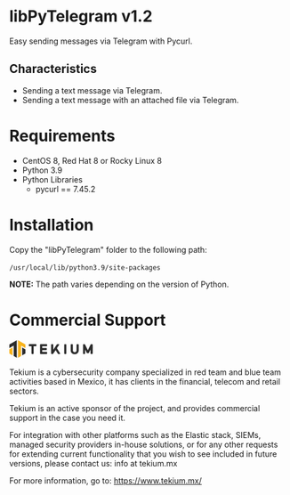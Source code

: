 # libPyTelegram v1.2

Easy sending messages via Telegram with Pycurl.

## Characteristics
- Sending a text message via Telegram.
- Sending a text message with an attached file via Telegram.

# Requirements
- CentOS 8, Red Hat 8 or Rocky Linux 8
- Python 3.9
- Python Libraries
  - pycurl == 7.45.2
    
# Installation

Copy the "libPyTelegram" folder to the following path:

`/usr/local/lib/python3.9/site-packages`

**NOTE:** The path varies depending on the version of Python.

# Commercial Support
![Tekium](https://github.com/unmanarc/uAuditAnalyzer2/blob/master/art/tekium_slogo.jpeg)

Tekium is a cybersecurity company specialized in red team and blue team activities based in Mexico, it has clients in the financial, telecom and retail sectors.

Tekium is an active sponsor of the project, and provides commercial support in the case you need it.

For integration with other platforms such as the Elastic stack, SIEMs, managed security providers in-house solutions, or for any other requests for extending current functionality that you wish to see included in future versions, please contact us: info at tekium.mx

For more information, go to: https://www.tekium.mx/
